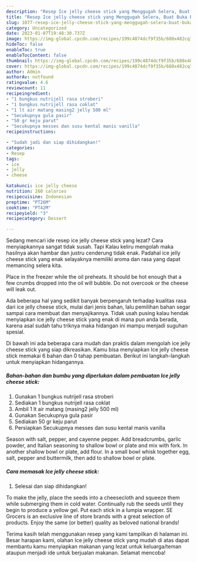 ```yaml
---
description: "Resep Ice jelly cheese stick yang Menggugah Selera, Buat Buka Puasa Lezat"
title: "Resep Ice jelly cheese stick yang Menggugah Selera, Buat Buka Puasa Lezat"
slug: 1077-resep-ice-jelly-cheese-stick-yang-menggugah-selera-buat-buka-puasa-lezat
category: Uncategorized
date: 2023-01-07T19:48:30.737Z
image: https://img-global.cpcdn.com/recipes/199c4874dcf9f35b/680x482cq70/ice-jelly-cheese-stick-foto-resep-utama.jpg
hideToc: false
enableToc: true
enableTocContent: false
thumbnail: https://img-global.cpcdn.com/recipes/199c4874dcf9f35b/680x482cq70/ice-jelly-cheese-stick-foto-resep-utama.jpg
cover: https://img-global.cpcdn.com/recipes/199c4874dcf9f35b/680x482cq70/ice-jelly-cheese-stick-foto-resep-utama.jpg
author: Admin
authorAv: notfound
ratingvalue: 4.6
reviewcount: 11
recipeingredient:
- "1 bungkus nutrijell rasa stroberi"
- "1 bungkus nutrijell rasa coklat"
- "1 lt air matang masing2 jelly 500 ml"
- "Secukupnya gula pasir"
- "50 gr keju parut"
- "Secukupnya messes dan susu kental manis vanilla"
recipeinstructions:

- "Sudah jadi dan siap dihidangkan!"
categories:
- Resep
tags:
- ice
- jelly
- cheese

katakunci: ice jelly cheese 
nutrition: 260 calories
recipecuisine: Indonesian
preptime: "PT26M"
cooktime: "PT42M"
recipeyield: "3"
recipecategory: Dessert

---
```



Sedang mencari ide resep ice jelly cheese stick yang lezat? Cara menyiapkannya sangat tidak susah. Tapi Kalau keliru mengolah maka hasilnya akan hambar dan justru cenderung tidak enak. Padahal ice jelly cheese stick yang enak selayaknya memiliki aroma dan rasa yang dapat memancing selera kita.


Place in the freezer while the oil preheats. It should be hot enough that a few crumbs dropped into the oil will bubble. Do not overcook or the cheese will leak out.

Ada beberapa hal yang sedikit banyak berpengaruh terhadap kualitas rasa dari ice jelly cheese stick, mulai dari jenis bahan, lalu pemilihan bahan segar sampai cara membuat dan menyajikannya. Tidak usah pusing kalau hendak menyiapkan ice jelly cheese stick yang enak di mana pun anda berada, karena asal sudah tahu triknya maka hidangan ini mampu menjadi suguhan spesial.


Di bawah ini ada beberapa cara mudah dan praktis dalam mengolah ice jelly cheese stick yang siap dikreasikan. Kamu bisa menyiapkan Ice jelly cheese stick memakai 6 bahan dan 0 tahap pembuatan. Berikut ini langkah-langkah untuk menyiapkan hidangannya.

<!--inarticleads1-->

##### Bahan-bahan dan bumbu yang diperlukan dalam pembuatan Ice jelly cheese stick:

1. Gunakan 1 bungkus nutrijell rasa stroberi
1. Sediakan 1 bungkus nutrijell rasa coklat
1. Ambil 1 lt air matang (masing2 jelly 500 ml)
1. Gunakan Secukupnya gula pasir
1. Sediakan 50 gr keju parut
1. Persiapkan Secukupnya messes dan susu kental manis vanilla


Season with salt, pepper, and cayenne pepper. Add breadcrumbs, garlic powder, and Italian seasoning to shallow bowl or plate and mix with fork. In another shallow bowl or plate, add flour. In a small bowl whisk together egg, salt, pepper and buttermilk, then add to shallow bowl or plate. 

<!--inarticleads2-->

##### Cara memasak Ice jelly cheese stick:


1. Selesai dan siap dihidangkan!

To make the jelly, place the seeds into a cheesecloth and squeeze them while submerging them in cold water. Continually rub the seeds until they begin to produce a yellow gel. Put each stick in a lumpia wrapper. SE Grocers is an exclusive line of store brands with a great selection of products. Enjoy the same (or better) quality as beloved national brands! 

Terima kasih telah menggunakan resep yang kami tampilkan di halaman ini. Besar harapan kami, olahan Ice jelly cheese stick yang mudah di atas dapat membantu kamu menyiapkan makanan yang lezat untuk keluarga/teman ataupun menjadi ide untuk berjualan makanan. Selamat mencoba!

